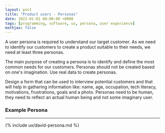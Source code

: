 ```yaml
---
layout: post
title: "Product users - Personas"
date: 2022-01-01 00:00:00 +0000
tags: [programming, software, ux, persona, user experience]
mathjax: false
---
```


A user persona is required to understand our target customer. As we need to identify our customers to create a product suitable to their needs, we need at least three personas.

The main purpose of creating a persona is to identify and define the most common needs for our customers. Personas should not be created based on one's imagination. Use real data to create personas. 

Design a form that can be used to interview potential customers and that will help in gathering information like: name, age, occupation, tech literacy, motivations, frustrations, goals and a photo. Personas need to be human, they need to reflect an actual human being and not some imaginary user.

### Example Persona

<hr>

{% include ux/david-persona.md %}
